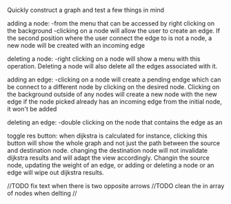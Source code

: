 Quickly construct a graph and test a few things in mind



adding a node:
-from the menu that can be accessed by right clicking on the background
-clicking on a node will allow the user to create an edge. If the second position where the user connect the edge to is not a node, a new node will be created with an incoming edge

deleting a node:
-right clicking on a node will show a menu with this operation. Deleting a node will also delete all the edges associated with it.

adding an edge:
-clicking on a node will create a pending endge which can be connect to a different node by clicking on the desired node. Clicking on the background outside of any nodes will create a new node with the new edge
if the node picked already has an incoming edge from the initial node, it won't be added

deleting an edge:
-double clicking on the node that contains the edge as an 


toggle res button:
when dijkstra is calculated for instance, clicking this button will show the whole graph and not just the path between the source and destination node.
changing the destination node will not invalidate dijkstra results and will adapt the view accordingly.
Changin the source node, updating the weight of an edge, or adding or deleting a node or an edge will wipe out dijkstra results.


//TODO fix text when there is two opposite arrows
//TODO clean the in array of nodes when delting
//
